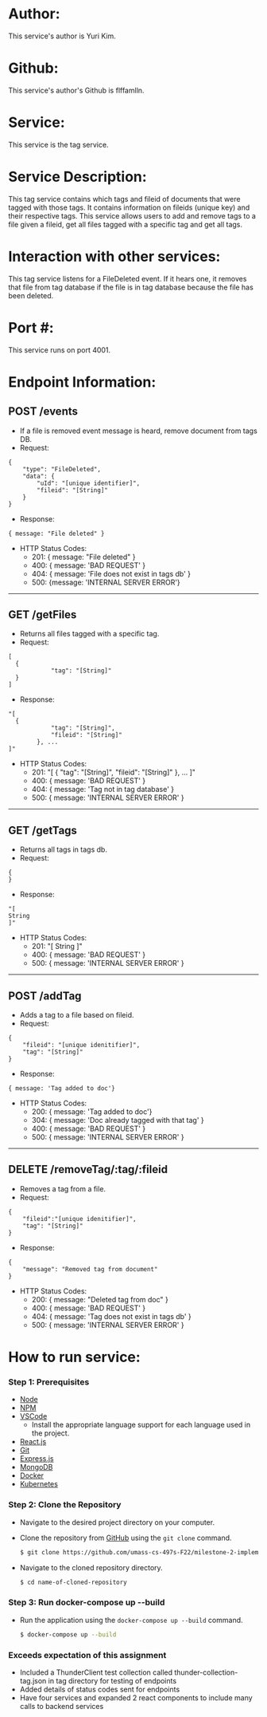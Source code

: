 # Author: 
This service's author is Yuri Kim.

# Github: 
This service's author's Github is flffamlln.

# Service:
This service is the tag service.

# Service Description: 
This tag service contains which tags and fileid of documents that were tagged with those tags. It contains information on fileids (unique key) and their respective tags. This service allows users to add and remove tags to a file given a fileid, get all files tagged with a specific tag and get all tags.

# Interaction with other services: 
This tag service listens for a FileDeleted event. If it hears one, it removes that file from tag database if the file is in tag database because the file has been deleted.

# Port #:
This service runs on port 4001.

# Endpoint Information:

## POST /events
- If a file is removed event message is heard, remove document from tags DB.
- Request: 
```
{
	"type": "FileDeleted",
    "data": {
        "uId": "[unique identifier]",
        "fileid": "[String]"
    }
}
```
- Response:
```
{ message: "File deleted" }
```
- HTTP Status Codes: 
    - 201: { message: "File deleted" }
    - 400: { message: 'BAD REQUEST' }
    - 404: { message: 'File does not exist in tags db' }
    - 500: {message: 'INTERNAL SERVER ERROR'}
---
## GET /getFiles

- Returns all files tagged with a specific tag.
- Request: 
```
[
  {
            "tag": "[String]"
  }
]
```
- Response:
```
"[
  {
            "tag": "[String]",
            "fileid": "[String]"
        }, ...
]"
```
- HTTP Status Codes: 
    - 201: "[
  {
            "tag": "[String]",
            "fileid": "[String]"
        }, ...
]"
    - 400: { message: 'BAD REQUEST' }
    - 404: { message: 'Tag not in tag database' }
    - 500: { message: 'INTERNAL SERVER ERROR' }
---
## GET /getTags

- Returns all tags in tags db.
- Request: 
```
{
}
```
- Response:
```
"[
String
]"
```
- HTTP Status Codes: 
    - 201: "[
String
]"
    - 400: { message: 'BAD REQUEST' }
    - 500: { message: 'INTERNAL SERVER ERROR' }
---
## POST /addTag

- Adds a tag to a file based on fileid.
- Request:
```
{
	"fileid": "[unique idenitifier]",
	"tag": "[String]"
}
```
- Response:
```
{ message: 'Tag added to doc'}
```
- HTTP Status Codes:
    - 200: { message: 'Tag added to doc'}
    - 304: { message: 'Doc already tagged with that tag' }
    - 400: { message: 'BAD REQUEST' }
    - 500: { message: 'INTERNAL SERVER ERROR' }
---
## DELETE /removeTag/:tag/:fileid

- Removes a tag from a file.
- Request:
```
{
	"fileid":"[unique idenitifier]",
	"tag": "[String]"
}
```
- Response:
```
{
	"message": "Removed tag from document"
}
```
- HTTP Status Codes:
    - 200: { message: "Deleted tag from doc" }
    - 400: { message: 'BAD REQUEST' }
    - 404: { message: 'Tag does not exist in tags db' }
    - 500: { message: 'INTERNAL SERVER ERROR' }

# How to run service:

### **Step 1: Prerequisites**

- [Node](https://nodejs.org/en/)
- [NPM](https://www.npmjs.com/)
- [VSCode](https://code.visualstudio.com/)
    - Install the appropriate language support for each language used in the project.
- [React.js](https://reactjs.org/)
- [Git](https://git-scm.com/)
- [Express.js](https://expressjs.com/)
- [MongoDB](https://www.mongodb.com/)
- [Docker](https://www.docker.com/)
- [Kubernetes](https://kubernetes.io/)

### **Step 2: Clone the Repository**

- Navigate to the desired project directory on your computer.

- Clone the repository from [GitHub](https://github.com/umass-cs-497s-F22/milestone-2-implementation-team0.git) using the `git clone` command.

    ```bash
    $ git clone https://github.com/umass-cs-497s-F22/milestone-2-implementation-team0.git
    ```

- Navigate to the cloned repository directory.

    ```bash
    $ cd name-of-cloned-repository
    ```

### **Step 3: Run docker-compose up --build**

- Run the application using the `docker-compose up --build` command.

    ```bash
    $ docker-compose up --build
    ```

### **Exceeds expectation of this assignment**
- Included a ThunderClient test collection called thunder-collection-tag.json in tag directory for testing of endpoints
- Added details of status codes sent for endpoints
- Have four services and expanded 2 react components to include many calls to backend services
